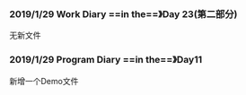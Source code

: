 ### 2019/1/29	Work Diary ==in the==》Day 23(第二部分)

无新文件

### 2019/1/29	Program Diary	==in the==》Day11

新增一个Demo文件

